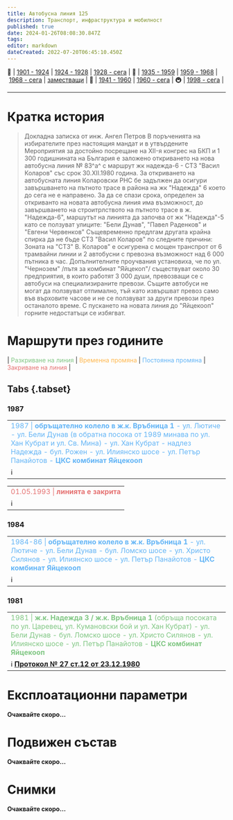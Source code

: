 ```yaml
---
title: Автобусна линия 125
description: Транспорт, инфраструктура и мобилност
published: true
date: 2024-01-26T08:08:30.847Z
tags: 
editor: markdown
dateCreated: 2022-07-20T06:45:10.450Z
---
```


🚋 | [1901 - 1924](/bg/public-transport/tram-routes-1901-1924) | [1924 - 1928](/bg/public-transport/tram-routes-1924-1928) | [1928 - сега](/bg/public-transport/tram-routes-1928-sega) | 🚌 | [1935 - 1959](/bg/public-transport/bus-routes-1935-1959) | [1959 - 1968](/bg/public-transport/bus-routes-1959-1968) | [1968 - сега](/bg/public-transport/bus-routes-1968-sega) | [заместващи](/bg/public-transport/bus-routes-replacement-services) | 🚎 | [1941 - 1960](/bg/public-transport/trolleybus-routes-1941-1960) | [1960 - сега](/bg/public-transport/trolleybus-routes-1960-sega) | 🚇 | [1998 - сега](/bg/public-transport/metro-routes) |

---

# Кратка история

> Докладна записка от инж. Ангел Петров
> В поръченията на избирателите през настоящия мандат и в утвърдените Мероприятия за достойно посрещане на XII-я конгрес на БКП и 1 300 годишнината на България е заложено откриването на нова автобусна линия № 83^а^ с маршрут жк надежда-6 - СТЗ "Васил Коларов" със срок 30.XII.1980 година. 
> За откриването на автобусната линия Коларовски РНС бе задължен да осигури завършването на пътното трасе в района на жк "Надежда" 6 което до сега не е направено. 
> За да се спази срока, определен за откриванто на новата автобусна линия има възможност, до завършването на строитрлството на пътното трасе в ж. "Надежда-6", маршутът на линията да започва от жк "Надежда"-5 като се ползуват улиците: "Бели Дунав", "Павел Раденков" и "Евгени Червенков"
> Същевременно предлгам другата крайна спирка да не бъде СТЗ "Васил Коларов" по следните причини: Зоната на "СТЗ" В. Коларов" е осигурена с мощен транспрот от 6 трамвайни линии и 2 автобусни  с превозна възможност над 6 000 пътника в час. Допълнителните проучвания установиха, че по ул. "Чернозем" /пътя за комбинат "Яйцекоп"/ съществуват около 30 предприятия, в които работят 3 000 души, превозващи се с автобуси на специализираните превози. Същите автобуси не могат да ползвуват отпимално, тъй като извършват превоз само във върховите часове и не се ползвуват за други превози през останалото време. С пускането на новата линия до "Яйцекооп" горните недостатъци се избягват.


# Маршрути през годините
| <span style="color:#81C784">Разкриване на линия</span> | <span style="color:#FFB74D">Временна промяна</span> | <span style="color:#64B5F6">Постоянна промяна</span> | <span style="color:#E57373">Закриване на линия</span> |


## Tabs {.tabset}

### 1987
<table style="width:100%"><tr><td><span style="color:#64B5F6">1987 |<b> обръщателно колело в ж.к. Връбница 1</b> - ул. Лютиче - ул. Бели Дунав (в обратна посока от 1989 минава по ул. Хан Кубрат и ул. Св. Мина) - ул. Хан Кубрат - надлез Надежда - бул. Рожен - ул. Илиянско шосе - ул. Петър Панайотов -  <b>ЦКС комбинат Яйцекооп</b></span></td></tr><tr><td>ℹ️ <b><a href=""></a></b></td></tr></table>

<table style="width:100%"><tr><td><span style="color:#E57373">01.05.1993 |<b> линията е закрита</b></span></td></tr><tr><td>ℹ️ <b><a href=""></a></b></td></tr></table>

### 1984
<table style="width:100%"><tr><td><span style="color:#64B5F6">1984-86 |<b> обръщателно колело в ж.к. Връбница 1</b> - ул. Лютиче - ул. Бели Дунав - бул. Ломско шосе - ул. Христо Силянов - ул. Илиянско шосе - ул. Петър Панайотов - <b>ЦКС комбинат Яйцекооп</b></span></td></tr><tr><td>ℹ️ <b><a href=""></a></b></td></tr></table>


### 1981
<table style="width:100%"><tr><td><span style="color:#81C784">1981 |<b> ж.к. Надежда 3 / ж.к. Връбница 1</b> (обръща посоката по ул. Царевец, ул. Кумановски бой и ул. Хан Кубрат) - ул. Бели Дунав - бул. Ломско шосе - ул. Христо Силянов - ул. Илиянско шосе - ул. Петър Панайотов - <b>ЦКС комбинат Яйцекооп</b></span></td></tr><tr><td>ℹ️ <b><a href="/bg/politics/sofia-council-decisions#%D0%BF%D1%80%D0%BE%D1%82%D0%BE%D0%BA%D0%BE%D0%BB-no-27-%D1%81%D1%8212-%D0%BE%D1%82-23121980">Протокол № 27 ст.12 от 23.12.1980</a></b></td></tr></table>




# Експлоатационни параметри

**Очаквайте скоро…**

# **Подвижен състав**

**Очаквайте скоро…**

# Снимки

**Очаквайте скоро…**





